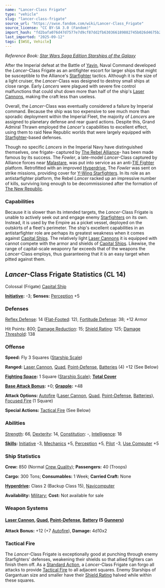 ```yaml
---
name: "Lancer-Class Frigate"
type: "vehicle"
slug: "lancer-class-frigate"
source_url: "https://swse.fandom.com/wiki/Lancer-Class_Frigate"
source_license: "CC BY-SA 3.0 (Fandom)"
import_hash: "fd2bafa076d47d7577e7d9cf87dd2fb630366189882745b026d4675b2de5d48a"
last_imported: "2025-09-12"
tags: [SWSE, Vehicle]
---
```

*Reference Book: [Star Wars Saga Edition Starships of the Galaxy](https://swse.fandom.com/wiki/Star_Wars_Saga_Edition_Starships_of_the_Galaxy)*

After the Imperial defeat at the Battle of [Yavin](https://swse.fandom.com/wiki/Yavin), Naval Command developed the *Lancer*-Class Frigate as an antifighter escort for larger ships that might be susceptible to the Alliance's [Starfighter](https://swse.fandom.com/wiki/Starfighter) tactics. Although it is the size of a light cruiser, the *Lancer*-Class was designed to destroy small ships at close range. Early *Lancers* were plagued with severe fire control malfunctions that could shut down more than half of the ship's [Laser Cannons](https://swse.fandom.com/wiki/Laser_Cannons), making the craft less than useless.

Overall, the *Lancer*-Class was eventually considered a failure by Imperial command. Because the ship was too expensive to see much more than sporadic deployment within the Imperial Fleet, the majority of *Lancers* are assigned to planetary defense  and rear guard actions. Despite this, Grand Admiral Thrawn employed the *Lancer's* capabilities to excellent effect, using them to raid New Republic worlds that were largely equipped with [Starfighter](https://swse.fandom.com/wiki/Starfighter)-based defenses.

Though no specific *Lancers* in the Imperial Navy have distinguished themselves, one frigate- captured by [The Rebel Alliance](https://swse.fandom.com/wiki/The_Rebel_Alliance)- has been made famous by its success. The *Fowler*, a late-model *Lancer*-Class captured by Alliance forces near [Malastare](https://swse.fandom.com/wiki/Malastare), was put into service as an anti-[TIE Fighter](https://swse.fandom.com/wiki/TIE_Fighter) platform. Retrofitted with an improved [Hyperdrive](https://swse.fandom.com/wiki/Hyperdrive), The *Fowler* was sent on strike missions, providing cover for [Y-Wing Starfighters](https://swse.fandom.com/wiki/Y-Wing_Starfighters). In its role as an antistarfighter platform, the Rebel *Lancer* racked up an impressive number of kills, surviving long enough to be decommissioned after the formation of [The New Republic](https://swse.fandom.com/wiki/The_New_Republic).

### Capabilities
Because it is slower than its intended targets, the *Lancer*-Class Frigate is unable to actively seek out and engage enemy [Starfighters](https://swse.fandom.com/wiki/Starfighters) on its own. Instead, it is used by the Empire as a picket vessel, deployed on the outskirts of a fleet's perimeter. The ship's excellent capabilities in an antistarfighter role are perhaps its greatest weakness when it comes against [Capital Ships](https://swse.fandom.com/wiki/Capital_Ships). The relatively light [Laser Cannons](https://swse.fandom.com/wiki/Laser_Cannons) it is equipped with cannot compete with the armor and shields of [Capital Ships](https://swse.fandom.com/wiki/Capital_Ships). Likewise, the range of capital-scale weaponry far exceeds that of the weapons the *Lancer*-Class employs, thus guaranteeing that it is an easy target when pitted against them.

## *Lancer*-Class Frigate Statistics (CL 14)
Colossal (Frigate) [Capital Ship](https://swse.fandom.com/wiki/Capital_Ship)

**[Initiative](https://swse.fandom.com/wiki/Initiative):** -3; **Senses:** [Perception](https://swse.fandom.com/wiki/Perception) +5
### Defenses
[Reflex Defense](https://swse.fandom.com/wiki/Reflex_Defense_(Vehicles)): 14 ([Flat-Footed](https://swse.fandom.com/wiki/Flat-Footed): 12), [Fortitude Defense](https://swse.fandom.com/wiki/Fortitude_Defense_(Vehicles)): 38; +12 Armor

Hit Points: 800; [Damage Reduction](https://swse.fandom.com/wiki/Damage_Reduction): 15; [Shield Rating](https://swse.fandom.com/wiki/Shield_Rating): 125; [Damage Threshold](https://swse.fandom.com/wiki/Damage_Threshold_(Vehicles)): 138
### Offense
**Speed:** Fly 3 Squares ([Starship Scale](https://swse.fandom.com/wiki/Starship_Scale))

**Ranged:** [Laser Cannon](https://swse.fandom.com/wiki/Laser_Cannon), [Quad](https://swse.fandom.com/wiki/Quad), [Point-Defense](https://swse.fandom.com/wiki/Point-Defense), [Batteries](https://swse.fandom.com/wiki/Weapon_Batteries) (4) +12 (See Below)

**[Fighting Space](https://swse.fandom.com/wiki/Fighting_Space):** 1 Square ([Starship Scale](https://swse.fandom.com/wiki/Starship_Scale)); **[Total Cover](https://swse.fandom.com/wiki/Total_Cover)**

**[Base Attack Bonus](https://swse.fandom.com/wiki/Base_Attack_Bonus):** +0; **[Grapple](https://swse.fandom.com/wiki/Grapple):** +48

**Attack Options:** [Autofire](https://swse.fandom.com/wiki/Autofire_(Vehicle_Combat)) ([Laser Cannon](https://swse.fandom.com/wiki/Laser_Cannon), [Quad](https://swse.fandom.com/wiki/Quad), [Point-Defense](https://swse.fandom.com/wiki/Point-Defense), [Batteries](https://swse.fandom.com/wiki/Weapon_Batteries)), [Focused Fire](https://swse.fandom.com/wiki/Focused_Fire) (1 Square)

**Special Actions:** [Tactical Fire](https://swse.fandom.com/wiki/Tactical_Fire) (See Below)
### Abilities
[Strength](https://swse.fandom.com/wiki/Strength): 66, [Dexterity](https://swse.fandom.com/wiki/Dexterity): 14, [Constitution](https://swse.fandom.com/wiki/Constitution): -, [Intelligence](https://swse.fandom.com/wiki/Intelligence): 18

**[Skills](https://swse.fandom.com/wiki/Skills):** [Initiative](https://swse.fandom.com/wiki/Initiative) -3, [Mechanics](https://swse.fandom.com/wiki/Mechanics) +5, [Perception](https://swse.fandom.com/wiki/Perception) +5, [Pilot](https://swse.fandom.com/wiki/Pilot) -3, [Use Computer](https://swse.fandom.com/wiki/Use_Computer) +5
### Ship Statistics
**Crew:** 850 (Normal [Crew Quality](https://swse.fandom.com/wiki/Crew_Quality)); **Passengers:** 40 (Troops)

**Cargo:** 300 Tons; **Consumables:** 1 Week; **Carried Craft:** None

**[Hyperdrive](https://swse.fandom.com/wiki/Hyperdrive):** Class 2 (Backup Class 15), [Navicomputer](https://swse.fandom.com/wiki/Navicomputer)

**Availability:** [Military](https://swse.fandom.com/wiki/Military); **Cost:** Not available for sale
### Weapon Systems
#### **[Laser Cannon](https://swse.fandom.com/wiki/Laser_Cannon), [Quad](https://swse.fandom.com/wiki/Quad), [Point-Defense](https://swse.fandom.com/wiki/Point-Defense), [Battery](https://swse.fandom.com/wiki/Weapon_Batteries) (5 [Gunners](https://swse.fandom.com/wiki/Gunners))**
**Attack Bonus:** +12 (+7 [Autofire](https://swse.fandom.com/wiki/Autofire_(Vehicle_Combat))), **Damage:** 4d10x2
### Tactical Fire
The *Lancer*-Class Frigate is exceptionally good at punching through enemy Starfighters' defenses, weakening their shields so that allied fighters can finish them off. As a [Standard Action](https://swse.fandom.com/wiki/Standard_Action), a *Lancer*-Class Frigate can forgo all attacks to provide [Tactical Fire](https://swse.fandom.com/wiki/Tactical_Fire) to all adjacent squares. Enemy Starships of Gargantuan size and smaller have their [Shield Rating](https://swse.fandom.com/wiki/Shield_Rating) halved while within these squares.
